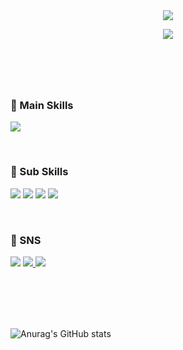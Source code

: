 <header>
  <div align="center">
    <img src="https://capsule-render.vercel.app/api?type=venom&color=0:C79BF2,100:85DEF2&fontColor=B0BAD9&height=300&section=header&text=Bucky's%20Github&fontSize=90" />
  </div>
  
  [![ ](https://hits.seeyoufarm.com/api/count/incr/badge.svg?url=https%3A%2F%2Fgithub.com%2FBucky5683%2Fhit-counter&count_bg=%23D9D59A&title_bg=%23143959&icon=pinboard.svg&icon_color=%23F2F2F2&title=hits&edge_flat=false)](https://hits.seeyoufarm.com/)
</header>
<div>
  <br/>
  <h3>📌 Main Skills</h3>
  <p>
    <img src="https://img.shields.io/badge/Swift-F05138?style=flat-square&logo=Swift&logoColor=white"/>
  </p>
  <br/>
  <h3>📌 Sub Skills</h3>
  <p>
    <img src="https://img.shields.io/badge/CSS3-1572B6?style=flat-square&logo=css3&logoColor=white"/>
    <img src="https://img.shields.io/badge/HTML5-E34F26?style=flat-square&logo=html5&logoColor=white"/>
    <img src="https://img.shields.io/badge/JavaScript-F7DF1E?style=flat-square&logo=javascript&logoColor=black"/>
    <img src="https://img.shields.io/badge/Vue.js-4FC08D?style=flat-square&logo=vue.js&logoColor=white">
  </p>
  <br/>
  <h3>💬 SNS</h3>
  <p>
    <img src="https://img.shields.io/badge/bucky5683@gmail.com-EA4335?style=flat-square&logo=Gmail&logoColor=white"/>
    <a href="https://www.instagram.com/sy8_546/">
      <img src="https://img.shields.io/badge/Instagram-DD2A7B?style=flat-square&logo=Instagram&logoColor=white"/>
    </a>
    <a href="https://sy5683.tistory.com/"><img src="https://img.shields.io/badge/Tistory-000000?style=flat-square&logo=Tistory&logoColor=white"/></a>
  </p>
  <br/>
  <br/>
  <br/>
  <br/>
  <!--![Top Langs](https://github-readme-stats.vercel.app/api/top-langs/?username=Bucky5683&layout=donut)-->
</div>
<footer>
  
  ![Anurag's GitHub stats](https://github-readme-stats.vercel.app/api?username=Bucky5683&show_icons=true&theme=material-palenight)
</footer>
